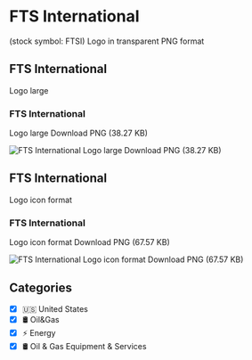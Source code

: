 # FTS International
 (stock symbol: FTSI) Logo in transparent PNG format

## FTS International
 Logo large

### FTS International
 Logo large Download PNG (38.27 KB)

![FTS International
 Logo large Download PNG (38.27 KB)](/img/orig/FTSI_BIG-f3d8834e.png)

## FTS International
 Logo icon format

### FTS International
 Logo icon format Download PNG (67.57 KB)

![FTS International
 Logo icon format Download PNG (67.57 KB)](/img/orig/FTSI-343b14fb.png)



## Categories
- [x] 🇺🇸 United States
- [x] 🛢 Oil&Gas
- [x] ⚡ Energy
- [x] 🛢️ Oil & Gas Equipment & Services
